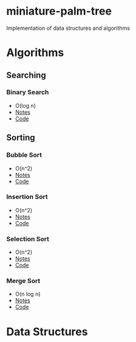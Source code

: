 # miniature-palm-tree
Implementation of data structures and algorithms

# Algorithms

## Searching 

### Binary Search
- O(log n)
- [Notes](https://onedrive.live.com/edit.aspx?cid=2e0b16b692769898&id=documents&resid=2E0B16B692769898!6044&app=OneNote&&wd=target%28%2F%2FSearching.one%7Cf2428e42-e014-fb49-ab19-c831d08c75b9%2FBinary%20Search%7Cdce187de-2603-cd4d-bca9-1fb52487853c%2F%29)
- [Code](https://github.com/adinutzyc21/miniature-palm-tree/blob/master/Algorithms/searching/binarySearch/BinarySearch.java)

## Sorting

### Bubble Sort
- O(n^2)
- [Notes](https://onedrive.live.com/edit.aspx?cid=2e0b16b692769898&id=documents&resid=2E0B16B692769898!6044&app=OneNote&&wd=target%28%2F%2FSorting.one%7C9403fab6-7201-0740-a147-d7a856dee312%2FBubble%20Sort%7Ced2909e3-3235-a54d-b513-eb4bd00b7eb4%2F%29)
- [Code](https://github.com/adinutzyc21/miniature-palm-tree/blob/master/Algorithms/sorting/bubbleSort/BubbleSort.java)

### Insertion Sort
- O(n^2)
- [Notes](https://onedrive.live.com/edit.aspx?cid=2e0b16b692769898&id=documents&resid=2E0B16B692769898!6044&app=OneNote&&wd=target%28%2F%2FSorting.one%7C9403fab6-7201-0740-a147-d7a856dee312%2FInsertion%20Sort%7C60c9a7bd-1495-de45-bb8f-258de0f29b05%2F%29)
- [Code](https://github.com/adinutzyc21/miniature-palm-tree/blob/master/Algorithms/sorting/insertionSort/InsertionSort.java)

### Selection Sort
- O(n^2)
- [Notes](https://onedrive.live.com/edit.aspx?cid=2e0b16b692769898&id=documents&resid=2E0B16B692769898!6044&app=OneNote&&wd=target%28%2F%2FSorting.one%7C9403fab6-7201-0740-a147-d7a856dee312%2FSelection%20Sort%7Cf45e2869-d77c-3240-ad79-c9aba50af3fe%2F%29)
- [Code](https://github.com/adinutzyc21/miniature-palm-tree/blob/master/Algorithms/sorting/selectionSort/SelectionSort.java)

### Merge Sort
- O(n log n)
- [Notes](https://onedrive.live.com/edit.aspx?cid=2e0b16b692769898&id=documents&resid=2E0B16B692769898!6044&app=OneNote&&wd=target%28%2F%2FSorting.one%7C9403fab6-7201-0740-a147-d7a856dee312%2FMerge%20Sort%7Ce7bab771-7dff-9c4b-9a5e-72d878fce9c7%2F%29)
- [Code](https://github.com/adinutzyc21/miniature-palm-tree/blob/master/Algorithms/sorting/mergeSort/MergeSort.java)

# Data Structures
